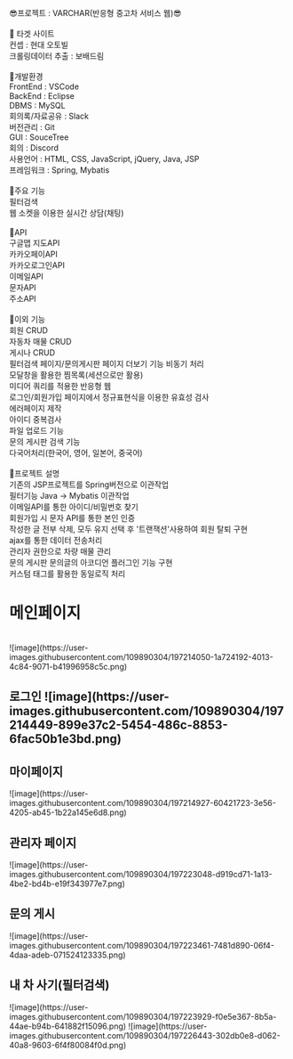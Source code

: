 😎프로젝트 : VARCHAR(반응형 중고차 서비스 웹)😎<br/>
<br/>
💠 타겟 사이트<br/>
컨셉 : 현대 오토빌<br/>
크롤링데이터 추출 : 보배드림<br/>
<br/>
💠개발환경<br/>
FrontEnd : VSCode<br/>
BackEnd : Eclipse<br/>
DBMS : MySQL<br/>
회의록/자료공유 : Slack<br/>
버전관리 : Git<br/>
GUI : SouceTree<br/>
회의 : Discord<br/>
사용언어 : HTML, CSS, JavaScript, jQuery, Java, JSP<br/>
프레임워크 : Spring, Mybatis<br/>
<br/>
💠주요 기능<br/>
필터검색<br/>
웹 소켓을 이용한 실시간 상담(채팅)<br/>
<br/>
💠API<br/>
구글맵 지도API<br/>
카카오페이API<br/>
카카오로그인API<br/>
이메일API<br/>
문자API<br/>
주소API<br/>
<br/>
💠이외 기능<br/>
회원 CRUD<br/>
자동차 매물 CRUD<br/>
게시나 CRUD<br/>
필터검색 페이지/문의게시판 페이지 더보기 기능 비동기 처리<br/>
모달창을 활용한 찜목록(세션으로만 활용)<br/>
미디어 쿼리를 적용한 반응형 웹<br/>
로그인/회원가입 페이지에서 정규표현식을 이용한 유효성 검사<br/>
에러페이지 제작<br/>
아이디 중복검사<br/>
파일 업로드 기능<br/>
문의 게시판 검색 기능<br/>
다국어처리(한국어, 영어, 일본어, 중국어)<br/>
<br/>
💠프로젝트 설명<br/>
기존의 JSP프로젝트를 Spring버전으로 이관작업<br/>
필터기능 Java → Mybatis 이관작업<br/>
이메일API를 통한 아이디/비밀번호 찾기<br/>
회원가입 시 문자 API를 통한 본인 인증<br/>
작성한 글 전부 삭제, 모두 유지 선택 후 '트랜잭션'사용하여 회원 탈퇴 구현<br/>
ajax를 통한 데이터 전송처리<br/>
관리자 권한으로 차량 매물 관리<br/>
문의 게시판 문의글의 아코디언 플러그인 기능 구현<br/>
커스텀 태그를 활용한 동일로직 처리<br/>

<h1>메인페이지</h1><br/>
![image](https://user-images.githubusercontent.com/109890304/197214050-1a724192-4013-4c84-9071-b41996958c5c.png)
<h2/>로그인
![image](https://user-images.githubusercontent.com/109890304/197214449-899e37c2-5454-486c-8853-6fac50b1e3bd.png)
<h2>마이페이지</h2>
![image](https://user-images.githubusercontent.com/109890304/197214927-60421723-3e56-4205-ab45-1b22a145e6d8.png)
<h2>관리자 페이지</h2>
![image](https://user-images.githubusercontent.com/109890304/197223048-d919cd71-1a13-4be2-bd4b-e19f343977e7.png)
<h2>문의 게시</h2>
![image](https://user-images.githubusercontent.com/109890304/197223461-7481d890-06f4-4daa-adeb-071524123335.png)
<h2>내 차 사기(필터검색)</h2>
![image](https://user-images.githubusercontent.com/109890304/197223929-f0e5e367-8b5a-44ae-b94b-641882f15096.png)
![image](https://user-images.githubusercontent.com/109890304/197226443-302db0e8-d062-40a8-9603-6f4f80084f0d.png)

